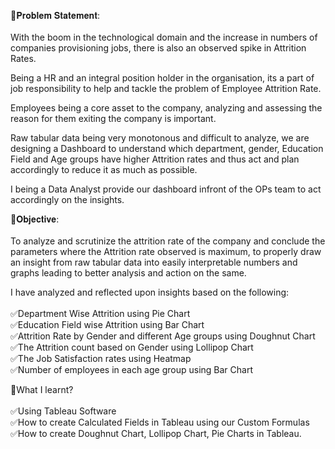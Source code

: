 📌𝐏𝐫𝐨𝐛𝐥𝐞𝐦 𝐒𝐭𝐚𝐭𝐞𝐦𝐞𝐧𝐭:<br><br>
With the boom in the technological domain and the increase in numbers of companies provisioning jobs, there is also an observed spike in Attrition Rates.

Being a HR and an integral position holder in the organisation, its a part of job responsibility to help and tackle the problem of Employee Attrition Rate.

Employees being a core asset to the company, analyzing and assessing the reason for them exiting the company is important.

Raw tabular data being very monotonous and difficult to analyze, we are designing a Dashboard to understand which department, gender, Education Field and Age groups have higher Attrition rates and thus act and plan accordingly to reduce it as much as possible.

I being a Data Analyst provide our dashboard infront of the OPs team to act accordingly on the insights.

📌𝐎𝐛𝐣𝐞𝐜𝐭𝐢𝐯𝐞:<br><br>
To analyze and scrutinize the attrition rate of the company and conclude the parameters where the Attrition rate observed is maximum, to properly draw an insight from raw tabular data into easily interpretable numbers and graphs leading to better analysis and action on the same.

I have analyzed and reflected upon insights based on the following:<br><br>
✅Department Wise Attrition using Pie Chart<br>
✅Education Field wise Attrition using Bar Chart<br>
✅Attrition Rate by Gender and different Age groups using Doughnut Chart<br>
✅The Attrition count based on Gender using Lollipop Chart<br>
✅The Job Satisfaction rates using Heatmap<br>
✅Number of employees in each age group using Bar Chart<br>

📌What I learnt?<br><br>
✅Using Tableau Software<br>
✅How to create Calculated Fields in Tableau using our Custom Formulas<br>
✅How to create Doughnut Chart, Lollipop Chart, Pie Charts in Tableau.<br>
